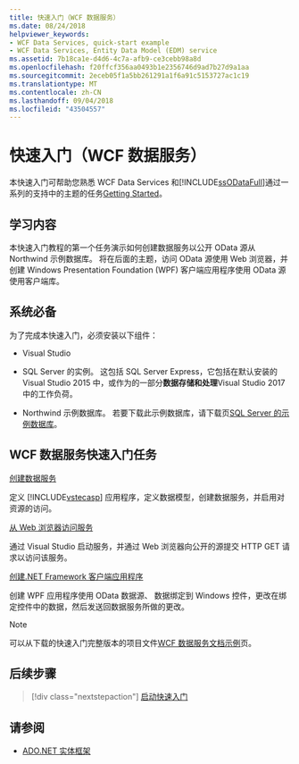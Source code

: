 ```yaml
---
title: 快速入门（WCF 数据服务）
ms.date: 08/24/2018
helpviewer_keywords:
- WCF Data Services, quick-start example
- WCF Data Services, Entity Data Model (EDM) service
ms.assetid: 7b18ca1e-d4d6-4c7a-afb9-ce3cebb98a8d
ms.openlocfilehash: f20ffcf356aa0493b1e2356746d9ad7b27d9a1aa
ms.sourcegitcommit: 2eceb05f1a5bb261291a1f6a91c5153727ac1c19
ms.translationtype: MT
ms.contentlocale: zh-CN
ms.lasthandoff: 09/04/2018
ms.locfileid: "43504557"
---
```

# <a name="quickstart-wcf-data-services"></a>快速入门（WCF 数据服务）

本快速入门可帮助您熟悉 WCF Data Services 和[!INCLUDE[ssODataFull](../../../../includes/ssodatafull-md.md)]通过一系列的支持中的主题的任务[Getting Started](../../../../docs/framework/data/wcf/getting-started-with-wcf-data-services.md)。

## <a name="what-youll-learn"></a>学习内容

本快速入门教程的第一个任务演示如何创建数据服务以公开 OData 源从 Northwind 示例数据库。 将在后面的主题，访问 OData 源使用 Web 浏览器，并创建 Windows Presentation Foundation (WPF) 客户端应用程序使用 OData 源使用客户端库。

## <a name="prerequisites"></a>系统必备

为了完成本快速入门，必须安装以下组件：

- Visual Studio

- SQL Server 的实例。 这包括 SQL Server Express，它包括在默认安装的 Visual Studio 2015 中，或作为的一部分**数据存储和处理**Visual Studio 2017 中的工作负荷。

- Northwind 示例数据库。 若要下载此示例数据库，请下载页[SQL Server 的示例数据库](https://go.microsoft.com/fwlink/?linkid=24758)。

## <a name="wcf-data-services-quickstart-tasks"></a>WCF 数据服务快速入门任务

 [创建数据服务](../../../../docs/framework/data/wcf/creating-the-data-service.md)

 定义 [!INCLUDE[vstecasp](../../../../includes/vstecasp-md.md)] 应用程序，定义数据模型，创建数据服务，并启用对资源的访问。

 [从 Web 浏览器访问服务](../../../../docs/framework/data/wcf/accessing-the-service-from-a-web-browser-wcf-data-services-quickstart.md)

 通过 Visual Studio 启动服务，并通过 Web 浏览器向公开的源提交 HTTP GET 请求以访问该服务。

 [创建.NET Framework 客户端应用程序](../../../../docs/framework/data/wcf/creating-the-dotnet-client-application-wcf-data-services-quickstart.md)

 创建 WPF 应用程序使用 OData 数据源、 数据绑定到 Windows 控件，更改在绑定控件中的数据，然后发送回数据服务所做的更改。

> [!NOTE]
> 可以从下载的快速入门完整版本的项目文件[WCF 数据服务文档示例](https://go.microsoft.com/fwlink/?LinkId=179994)页。

## <a name="next-steps"></a>后续步骤

> [!div class="nextstepaction"]
> [启动快速入门](../../../../docs/framework/data/wcf/creating-the-data-service.md)

## <a name="see-also"></a>请参阅

- [ADO.NET 实体框架](../../../../docs/framework/data/adonet/ef/index.md)
